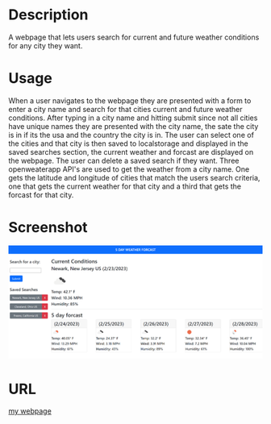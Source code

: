# Description
A webpage that lets users search for current and future weather conditions for any city they want.  
# Usage
When a user navigates to the webpage they are presented with a form to enter a city name and search for that cities current and future weather conditions. After typing in a city name and hitting submit since not all cities have unique names they are presented with the city name, the sate the city is in if its the usa and the country the city is in.  The user can select one of the cities and that city is then saved to localstorage and displayed in the saved searches section, the current weather and forcast are displayed on the webpage. The user can delete a saved search if they want. Three openweaterapp API's are used to get the weather from a city name.  One gets the latitude and longitude of cities that match the users search criteria, one that gets the current weather for that city and a third that gets the forcast for that city.

# Screenshot
![](./assets/michaeloc1.github.io_WeatherForecast_.png)

# URL
[my webpage](https://michaeloc1.github.io/WeatherForecast/)
